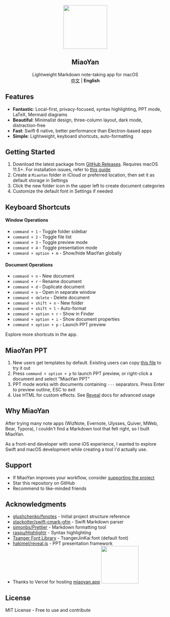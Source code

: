 <p align="center">
    <div align="center"><img src=https://gw.alipayobjects.com/zos/k/t0/43.png width=138  /></div>
    <h2 align="center">MiaoYan</h2>
    <div align="center">Lightweight Markdown note-taking app for macOS</div>
    <div align="center"><a href="https://github.com/tw93/MiaoYan/blob/master/README_CN.md">中文</a> | <strong>English</strong></div>
</p>

## Features

- **Fantastic**: Local-first, privacy-focused, syntax highlighting, PPT mode, LaTeX, Mermaid diagrams
- **Beautiful**: Minimalist design, three-column layout, dark mode, distraction-free
- **Fast**: Swift 6 native, better performance than Electron-based apps
- **Simple**: Lightweight, keyboard shortcuts, auto-formatting

## Getting Started

1. Download the latest package from <a href="https://github.com/tw93/MiaoYan/releases" target="_blank">GitHub Releases</a>. Requires macOS 11.5+. For installation issues, refer to [this guide](https://zhuanlan.zhihu.com/p/135948430)
2. Create a `MiaoYan` folder in iCloud or preferred location, then set it as default storage in Settings
3. Click the new folder icon in the upper left to create document categories
4. Customize the default font in Settings if needed

## Keyboard Shortcuts

#### Window Operations

- `command + 1` - Toggle folder sidebar
- `command + 2` - Toggle file list
- `command + 3` - Toggle preview mode
- `command + 4` - Toggle presentation mode
- `command + option + m` - Show/hide MiaoYan globally

#### Document Operations

- `command + n` - New document
- `command + r` - Rename document
- `command + d` - Duplicate document
- `command + o` - Open in separate window
- `command + delete` - Delete document
- `command + shift + n` - New folder
- `command + shift + l` - Auto-format
- `command + option + r` - Show in Finder
- `command + option + i` - Show document properties
- `command + option + p` - Launch PPT preview

Explore more shortcuts in the app.

## MiaoYan PPT

1. New users get templates by default. Existing users can copy [this file](https://raw.githubusercontent.com/tw93/MiaoYan/master/Resources/Initial/%E5%A6%99%E8%A8%80%20PPT.md) to try it out
2. Press `command + option + p` to launch PPT preview, or right-click a document and select "MiaoYan PPT"
3. PPT mode works with documents containing `---` separators. Press Enter to preview outline, ESC to exit
4. Use HTML for custom effects. See [Reveal](https://revealjs.com/markdown/) docs for advanced usage

## Why MiaoYan

After trying many note apps (WizNote, Evernote, Ulysses, Quiver, MWeb, Bear, Typora), I couldn't find a Markdown tool that felt right, so I built MiaoYan.

As a front-end developer with some iOS experience, I wanted to explore Swift and macOS development while creating a tool I'd actually use.

## Support

- If MiaoYan improves your workflow, consider [supporting the project](https://miaoyan.app/cats.html)
- Star this repository on GitHub
- Recommend to like-minded friends

## Acknowledgments

- <a href="https://github.com/glushchenko/fsnotes" target="_blank">glushchenko/fsnotes</a> - Initial project structure reference
- <a href="https://github.com/stackotter/swift-cmark-gfm" target="_blank">stackotter/swift-cmark-gfm</a> - Swift Markdown parser
- <a href="https://github.com/simonbs/Prettier" target="_blank">simonbs/Prettier</a> - Markdown formatting tool
- <a href="https://github.com/raspu/Highlightr" target="_blank">raspu/Highlightr</a> - Syntax highlighting
- <a href="https://tsanger.cn/product" target="_blank">Tsanger Font Library</a> - TsangerJinKai font (default font)
- <a href="https://github.com/hakimel/reveal.js" target="_blank">hakimel/reveal.js</a> - PPT presentation framework
- Thanks to Vercel for hosting [miaoyan.app](https://miaoyan.app/)
    <a href="https://vercel.com?utm_source=tw93&utm_campaign=oss"><img
        src=https://gw.alipayobjects.com/zos/k/wr/powered-by-vercel.svg
        width="118px"/></a>

## License

MIT License - Free to use and contribute

